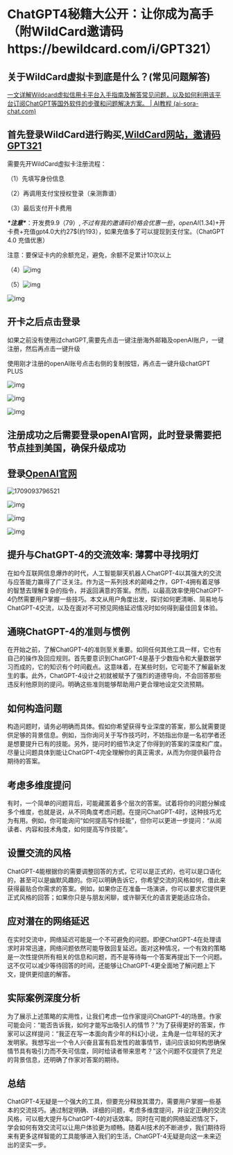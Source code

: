 #  ChatGPT4秘籍大公开：让你成为高手（附WildCard邀请码https://bewildcard.com/i/GPT321）

## 关于WildCard虚拟卡到底是什么？(常见问题解答)

[一文详解Wildcard虚拟信用卡平台入手指南及解答常见问题，以及如何利用该平台订阅ChatGPT等国外软件的步骤和问题解决方案。 | AI教程 (ai-sora-chat.com)](https://ai-sora-chat.com/#/handbook/Detailed-explanation-of-Wildcard.html)

## 首先登录WildCard进行购买,[WildCard网站，邀请码GPT321](https://bewildcard.com/i/GPT321)

需要先开WildCard虚拟卡注册流程：

（1）先填写身份信息

（2）再调用支付宝授权登录（亲测靠谱）

（3）最后支付开卡费用

***\*注意\****：开发费9.9$（79）,不过有我的邀请码价格会优惠一些，openAI(1.34$)+开卡费+充值gpt4.0大约27$(约193），如果充值多了可以提现到支付宝。（ChatGPT 4.0 充值优惠）

注意：要保证卡内的余额充足，避免，余额不足累计10次以上

（4）![img](https://chatd.oss-us-east-1.aliyuncs.com/img2/202403042254919.jpeg)

（5）![img](https://chatd.oss-us-east-1.aliyuncs.com/img2/202403042254498.jpeg)

![img](https://chatd.oss-us-east-1.aliyuncs.com/img2/202403042254107.jpeg)

## 开卡之后点击登录

如果之前没有使用过chatGPT,需要先点击一键注册海外邮箱及openAI账户，一键注册，然后再点击一键升级

使用刚才注册的openAI账号点击右侧的复制按钮，再点击一键升级chatGPT PLUS

![img](https://chatd.oss-us-east-1.aliyuncs.com/img2/202403042254238.jpeg)

![img](https://chatd.oss-us-east-1.aliyuncs.com/img2/202403042254164.jpeg)

![img](https://chatd.oss-us-east-1.aliyuncs.com/img2/202403042254192.jpeg)

## 注册成功之后需要登录openAI官网，此时登录需要把节点挂到美国，确保升级成功

## 登录[OpenAI官网](https://openai.com/)

![1709093796521](https://chatd.oss-us-east-1.aliyuncs.com/img2/202403042254864.jpeg)

![img](https://chatd.oss-us-east-1.aliyuncs.com/img2/202402211854237.jpeg)

![img](https://chatd.oss-us-east-1.aliyuncs.com/img2/202403042254649.jpeg)

![img](https://chatd.oss-us-east-1.aliyuncs.com/img2/202403042254702.jpeg)

##  提升与ChatGPT-4的交流效率: 薄雾中寻找明灯

在如今互联网信息爆炸的时代，人工智能聊天机器人ChatGPT-4以其强大的交流与应答能力赢得了广泛关注。作为这一系列技术的颠峰之作，GPT-4拥有着足够的智慧去理解复杂的指令，并返回满意的答案。然而，以最高效率使用ChatGPT-4仍然需要用户掌握一些技巧。本文从用户角度出发，探讨如何更清晰、简易地与ChatGPT-4交流，以及在面对不可预见网络延迟情况时如何得到最佳回复体验。

##  通晓ChatGPT-4的准则与惯例

在开始之前，了解ChatGPT-4的准则至关重要。如同任何其他工具一样，它也有自己的操作及回应规则。首先要意识到ChatGPT-4是基于少数指令和大量数据学习而成的，它的知识有个时间截点。这意味着，在某些时刻，它可能不了解最新发生的事。此外，ChatGPT-4设计之初就被赋予了强烈的道德导向，不会回答那些违反利他原则的提问。明确这些准则能够帮助用户更合理地设定交流预期。

##  如何构造问题

构造问题时，请务必明确而具体。假如你希望获得专业深度的答案，那么就需要提供足够的背景信息。例如，当你询问关于写作技巧时，不妨指出你是一名初学者还是想要提升已有的技能。另外，提问时的细节决定了你得到的答案的深度和广度。尽量让问题具体到能让ChatGPT-4完全理解你的真正需求，从而为你提供最符合期待的答案。

##  考虑多维度提问

有时，一个简单的问题背后，可能藏匿着多个层次的答案。试着将你的问题分解成多个维度，也就是说，从不同角度考虑问题。在提问ChatGPT-4时，这种技巧尤为有用。例如，你可能询问“如何提高写作技能”，但你可以更进一步提问：“从阅读者、内容和技术角度，如何提高写作技能”。

##  设置交流的风格

ChatGPT-4能根据你的需要调整回答的方式，它可以是正式的，也可以是口语化的，甚至可以是幽默风趣的。你可以明确告诉它，你希望交流的风格如何，借此来获得最贴合你需求的答案。例如，如果你正在准备一场演讲，你可以要求它提供更正式风格的回答；如果你只是与朋友闲聊，或许聊天化的语言更能适应场合。

##  应对潜在的网络延迟

在实时交流中，网络延迟可能是一个不可避免的问题。即便ChatGPT-4在处理请求时非常迅速，网络问题依然可能导致回复延迟。面对这种情况，一个有效的策略是一次性提供所有相关的信息和问题，而不是等待每一个答案再提出下一个问题。这不仅可以减少等待回答的时间，还能够让ChatGPT-4更全面地了解问题上下文，提供更彻底的解答。

##  实际案例深度分析

为了展示上述策略的实用性，让我们考虑一位作家提问ChatGPT-4的场景。作家可能会问：“能否告诉我，如何才能写出吸引人的情节？”为了获得更好的答案，作家可以这样提问：“我正在写一本面向青少年的科幻小说，主角是一位年轻的天才发明家。我想写出一个令人兴奋且富有启发性的故事情节，请问应该如何构思确保情节具有吸引力而不失可信度，同时给读者带来思考？”这个问题不仅提供了充足的背景信息，还明确了作家对答案的期待。

##  总结

ChatGPT-4无疑是一个强大的工具，但要充分释放其潜力，需要用户掌握一些基本的交流技巧。通过制定明确、详细的问题，考虑多维度提问，并设定正确的交流风格，可以极大提升与ChatGPT-4的对话效率。同时在可能的网络延迟情况下，学会如何有效交流可以让用户体验更为顺畅。随着AI技术的不断进步，我们期待将来有更多这样智能的工具能够进入我们的生活，ChatGPT-4无疑是向这一未来迈出的坚实一步。

